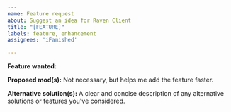 ```yaml
---
name: Feature request
about: Suggest an idea for Raven Client
title: "[FEATURE]"
labels: feature, enhancement
assignees: 'iFamished'

---
```


**Feature wanted:**


**Proposed mod(s):**
Not necessary, but helps me add the feature faster.

**Alternative solution(s):**
A clear and concise description of any alternative solutions or features you've considered.